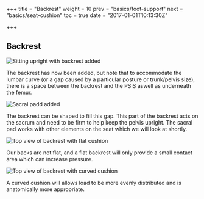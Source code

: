 +++
title = "Backrest"
weight = 10
prev = "basics/foot-support"
next = "basics/seat-cushion"
toc = true
date = "2017-01-01T10:13:30Z"

+++

## Backrest

![Sitting upright with backrest added](/en/images/07.jpg)

The backrest has now been added, but note that to accommodate the lumbar curve (or a gap caused by a particular posture or trunk/pelvis size), there is a space between the backrest and the PSIS aswell as underneath the femur.

![Sacral padd added](/en/images/10.jpg)

The backrest can be shaped to fill this gap. This part of the backrest acts on the sacrum and need to be firm to help keep the pelvis upright. The sacral pad works with other elements on the seat which we will look at shortly.

![Top view of backrest with flat cushion](/en/images/33.jpg)

Our backs are not flat, and a flat backrest will only provide a small contact area which can increase pressure.

![Top view of backrest with curved cushion](/en/images/34.jpg)

A curved cushion will allows load to be more evenly distributed and is anatomically more appropriate.

